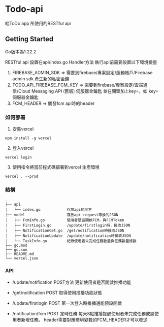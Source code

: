 # Todo-api
給ToDo app 所使用的RESTful api

## Getting Started
Go版本為1.22.2

RESTful api 設置在api/index.go Handler方法
執行api前需要設置以下環境變量

1. FIREBASE_ADMIN_SDK => 需要到firebase/專案設定/服務帳戶/Firebase admin sdk 產生新的私密金鑰
2. TODO_API_FIREBASE_FCM_KEY => 需要到firebase/專案設定/雲端通信/Cloud Messaging API (舊版) 伺服器金鑰匙 並在開頭加上key=。如 key=伺服器金鑰匙
3. FCM_HEADER => 觸發fcm api時的header

### 如何部署

1. 安裝vercel
```
npm install -g vercel
```

2. 登入vercel 
```
vercel login
```
3. 使用指令將當前程式碼部署到vercel 生產環境
```
vercel . --prod
```


### 結構
```
.
├── api
|   └── index.go            存放api的地方
├── model                   存放api request專換的JSON
|   ├── FcmInfo.go          使用者是否開啟FCM，與FCMToken
|   ├── FirstLogin.go       /update/firstlogin時，接收JSON
|   ├── NotificationGet.go  /get/notification時接收JSON
|   ├── NotificationUpdate  /update/notification時接收JSON
|   └── TaskInfo.go         紀錄使用者未完成任務數量與任務數量總數
├── go.mod
├── go.sum
├── README.md
└── vercel.json
```
### API

* /update/notification
POST方法
更新使用者是否開啟推播功能

* /get/notification
POST
取得使用推播功能狀態

* /update/firstlogin
POST
第一次登入時推播通能預設開啟

* /notification/fcm
POST
定時任務 每天8點推播提醒使用者未完成任務或請使用者新增任務。
header需要對應環境變數的FCM_HEADER才可以發送


